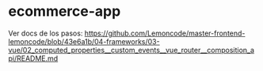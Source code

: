 # ecommerce-app

Ver docs de los pasos: https://github.com/Lemoncode/master-frontend-lemoncode/blob/43e6a1b/04-frameworks/03-vue/02_computed_properties__custom_events__vue_router__composition_api/README.md

